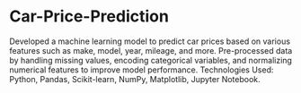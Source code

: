 # Car-Price-Prediction
Developed a machine learning model to predict car prices based on various features such as make, model, year, 
mileage, and more. 
Pre-processed data by handling missing values, encoding categorical variables, and normalizing numerical features to 
improve model performance. 
Technologies Used: Python, Pandas, Scikit-learn, NumPy, Matplotlib, Jupyter Notebook. 
